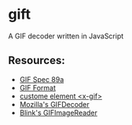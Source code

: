 gift
====

A GIF decoder written in JavaScript

## Resources:

* [GIF Spec 89a](http://www.w3.org/Graphics/GIF/spec-gif89a.txt)
* [GIF Format](http://www.onicos.com/staff/iz/formats/gif.html)
* [custome element \<x-gif\>](https://github.com/geelen/x-gif/)
* [Mozilla's GIFDecoder](http://mxr.mozilla.org/mozilla-central/source/image/decoders/nsGIFDecoder2.cpp)
* [Blink's GIFImageReader](https://chromium.googlesource.com/chromium/blink/+/ff88c3a/Source/core/platform/image-decoders/gif/GIFImageReader.cpp)